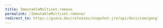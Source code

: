 ```yaml
---
title: ImmutableMultiset.remove
permalink: /ImmutableMultiset.remove/
redirect_to: https://guava.dev/releases/snapshot-jre/api/docs/com/google/common/collect/ImmutableMultiset.html#remove-java.lang.Object-int-
---
```

